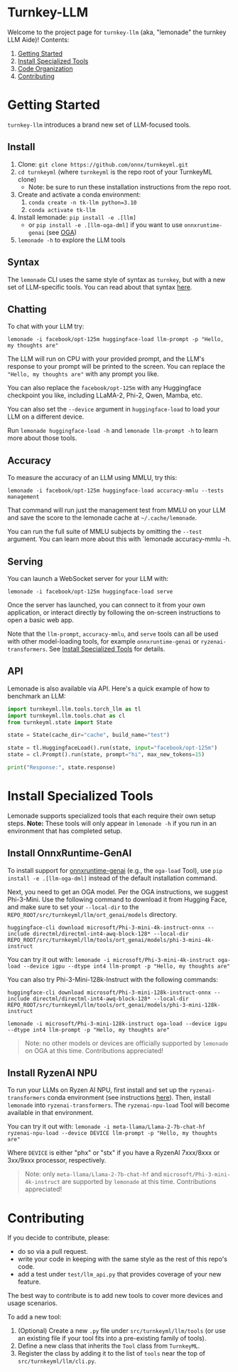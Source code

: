 # Turnkey-LLM

Welcome to the project page for `turnkey-llm` (aka, "lemonade" the turnkey LLM Aide)!
Contents:

1. [Getting Started](#getting-started)
1. [Install Specialized Tools](#install-specialized-tools)
1. [Code Organization](#code-organization)
1. [Contributing](#contributing)

# Getting Started

`turnkey-llm` introduces a brand new set of LLM-focused tools. 

## Install

1. Clone: `git clone https://github.com/onnx/turnkeyml.git`
1. `cd turnkeyml` (where `turnkeyml` is the repo root of your TurnkeyML clone)
    - Note: be sure to run these installation instructions from the repo root.
1. Create and activate a conda environment:
    1. `conda create -n tk-llm python=3.10`
    1. `conda activate tk-llm`
1. Install lemonade: `pip install -e .[llm]`
    - or `pip install -e .[llm-oga-dml]` if you want to use `onnxruntime-genai` (see [OGA](#install-onnxruntime-genai))
1. `lemonade -h` to explore the LLM tools

## Syntax

The `lemonade` CLI uses the same style of syntax as `turnkey`, but with a new set of LLM-specific tools. You can read about that syntax [here](https://github.com/onnx/turnkeyml#how-it-works).

## Chatting

To chat with your LLM try:

`lemonade -i facebook/opt-125m huggingface-load llm-prompt -p "Hello, my thoughts are"`

The LLM will run on CPU with your provided prompt, and the LLM's response to your prompt will be printed to the screen. You can replace the `"Hello, my thoughts are"` with any prompt you like.

You can also replace the `facebook/opt-125m` with any Huggingface checkpoint you like, including LLaMA-2, Phi-2, Qwen, Mamba, etc.

You can also set the `--device` argument in `huggingface-load` to load your LLM on a different device.

Run `lemonade huggingface-load -h` and `lemonade llm-prompt -h` to learn more about those tools.

## Accuracy

To measure the accuracy of an LLM using MMLU, try this:

`lemonade -i facebook/opt-125m huggingface-load accuracy-mmlu --tests management`

That command will run just the management test from MMLU on your LLM and save the score to the lemonade cache at `~/.cache/lemonade`.

You can run the full suite of MMLU subjects by omitting the `--test` argument. You can learn more about this with `lemonade accuracy-mmlu -h.

## Serving

You can launch a WebSocket server for your LLM with:

`lemonade -i facebook/opt-125m huggingface-load serve`

Once the server has launched, you can connect to it from your own application, or interact directly by following the on-screen instructions to open a basic web app.

Note that the `llm-prompt`, `accuracy-mmlu`, and `serve` tools can all be used with other model-loading tools, for example `onnxruntime-genai` or `ryzenai-transformers`. See [Install Specialized Tools](#install-specialized-tools) for details.

## API

Lemonade is also available via API. Here's a quick example of how to benchmark an LLM:

```python
import turnkeyml.llm.tools.torch_llm as tl
import turnkeyml.llm.tools.chat as cl
from turnkeyml.state import State

state = State(cache_dir="cache", build_name="test")

state = tl.HuggingfaceLoad().run(state, input="facebook/opt-125m")
state = cl.Prompt().run(state, prompt="hi", max_new_tokens=15)

print("Response:", state.response)
```

# Install Specialized Tools

Lemonade supports specialized tools that each require their own setup steps. **Note:** These tools will only appear in `lemonade -h` if you run in an environment that has completed setup.

## Install OnnxRuntime-GenAI

To install support for [onnxruntime-genai](https://github.com/microsoft/onnxruntime-genai) (e.g., the `oga-load` Tool), use `pip install -e .[llm-oga-dml]` instead of the default installation command.

Next, you need to get an OGA model. Per the OGA instructions, we suggest Phi-3-Mini. Use the following command to download it from Hugging Face, and make sure to set your `--local-dir` to the `REPO_ROOT/src/turnkeyml/llm/ort_genai/models` directory.

`huggingface-cli download microsoft/Phi-3-mini-4k-instruct-onnx --include directml/directml-int4-awq-block-128* --local-dir REPO_ROOT/src/turnkeyml/llm/tools/ort_genai/models/phi-3-mini-4k-instruct`

You can try it out with: `lemonade -i microsoft/Phi-3-mini-4k-instruct oga-load --device igpu --dtype int4 llm-prompt -p "Hello, my thoughts are"`

You can also try Phi-3-Mini-128k-Instruct with the following commands:

`huggingface-cli download microsoft/Phi-3-mini-128k-instruct-onnx --include directml/directml-int4-awq-block-128* --local-dir REPO_ROOT/src/turnkeyml/llm/tools/ort_genai/models/phi-3-mini-128k-instruct`

`lemonade -i microsoft/Phi-3-mini-128k-instruct oga-load --device igpu --dtype int4 llm-prompt -p "Hello, my thoughts are"`


> Note: no other models or devices are officially supported by `lemonade` on OGA at this time. Contributions appreciated!

## Install RyzenAI NPU

To run your LLMs on Ryzen AI NPU, first install and set up the `ryzenai-transformers` conda environment (see instructions [here](https://github.com/amd/RyzenAI-SW/tree/main/example/transformers)). Then, install `lemonade` into `ryzenai-transformers`. The `ryzenai-npu-load` Tool will become available in that environment.

You can try it out with: `lemonade -i meta-llama/Llama-2-7b-chat-hf ryzenai-npu-load --device DEVICE llm-prompt -p "Hello, my thoughts are"`

Where `DEVICE` is either "phx" or "stx" if you have a RyzenAI 7xxx/8xxx or 3xx/9xxx processor, respectively.

> Note: only `meta-llama/Llama-2-7b-chat-hf` and `microsoft/Phi-3-mini-4k-instruct` are supported by `lemonade` at this time. Contributions appreciated!

# Contributing

If you decide to contribute, please:

- do so via a pull request.
- write your code in keeping with the same style as the rest of this repo's code.
- add a test under `test/llm_api.py` that provides coverage of your new feature.

The best way to contribute is to add new tools to cover more devices and usage scenarios.

To add a new tool:

1. (Optional) Create a new `.py` file under `src/turnkeyml/llm/tools` (or use an existing file if your tool fits into a pre-existing family of tools).
1. Define a new class that inherits the `Tool` class from `TurnkeyML`.
1. Register the class by adding it to the list of `tools` near the top of `src/turnkeyml/llm/cli.py`.
